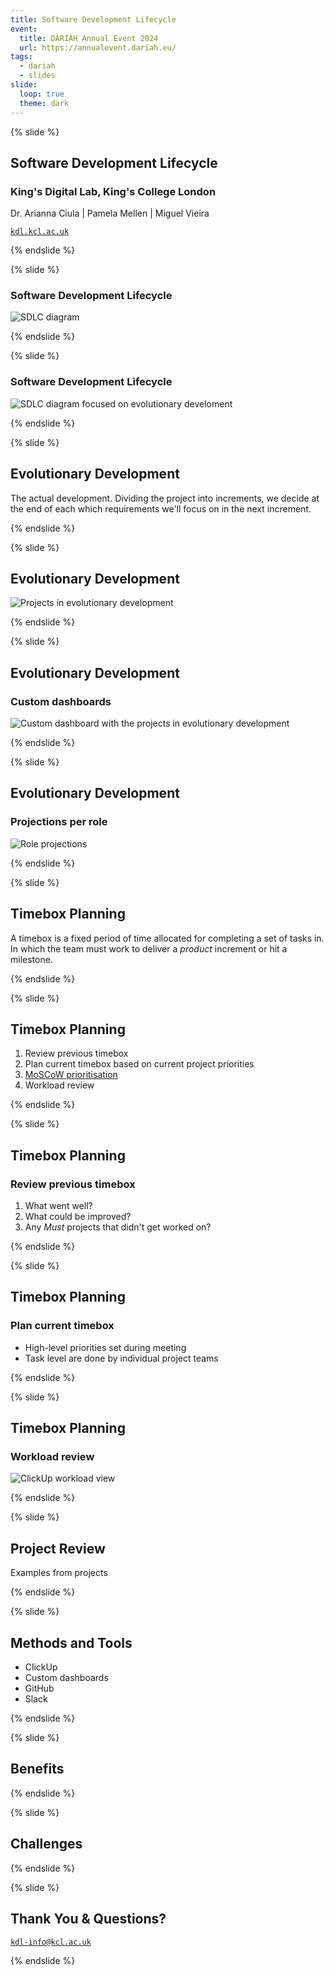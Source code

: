 ```yaml
---
title: Software Development Lifecycle
event:
  title: DARIAH Annual Event 2024
  url: https://annualevent.dariah.eu/
tags:
  - dariah
  - slides
slide:
  loop: true
  theme: dark
---
```


{% slide %}

## Software Development Lifecycle

### King's Digital Lab, King's College London

Dr. Arianna Ciula | Pamela Mellen | Miguel Vieira

[`kdl.kcl.ac.uk`](https://kdl.kcl.ac.uk)

{% endslide %}

{% slide %}

### Software Development Lifecycle

![SDLC diagram](/assets/images/slides/sdlc.png)

{% endslide %}

{% slide %}

### Software Development Lifecycle

![SDLC diagram focused on evolutionary develoment](/assets/images/slides/sdlc-evodev-focus.jpg)

{% endslide %}

{% slide %}

## Evolutionary Development

The actual development. Dividing the project into increments, we decide at the end of each which requirements we'll focus on in the next increment.

{% endslide %}

{% slide %}

## Evolutionary Development

![Projects in evolutionary development](/assets/images/slides/evodev-projects.png)

{% endslide %}

{% slide %}

## Evolutionary Development

### Custom dashboards

![Custom dashboard with the projects in evolutionary development](/assets/images/slides/clickup-dashboard.png)

{% endslide %}

{% slide %}

## Evolutionary Development

### Projections per role

![Role projections](/assets/images/slides/clickup-projections.png)

{% endslide %}

{% slide %}

## Timebox Planning

A timebox is a fixed period of time allocated for completing a set of tasks in. In which the team must work to deliver a _product_ increment or hit a milestone.

{% endslide %}

{% slide %}

## Timebox Planning

1. Review previous timebox
1. Plan current timebox based on current project priorities
1. [MoSCoW prioritisation](/faqs/#what-is-moscow-prioritization)
1. Workload review

{% endslide %}

{% slide %}

## Timebox Planning

### Review previous timebox

1. What went well?
1. What could be improved?
1. Any _Must_ projects that didn't get worked on?

{% endslide %}

{% slide %}

## Timebox Planning

### Plan current timebox

- High-level priorities set during meeting
- Task level are done by individual project teams

{% endslide %}

{% slide %}

## Timebox Planning

### Workload review

![ClickUp workload view](/assets/images/slides/clickup-workload.png)

{% endslide %}

{% slide %}

## Project Review

Examples from projects

{% endslide %}

{% slide %}

## Methods and Tools

- ClickUp
- Custom dashboards
- GitHub
- Slack

{% endslide %}

{% slide %}

## Benefits

{% endslide %}

{% slide %}

## Challenges

{% endslide %}

{% slide %}

## Thank You & Questions?

[`kdl-info@kcl.ac.uk`](mailto:kdl-info@kcl.ac.uk)

{% endslide %}
